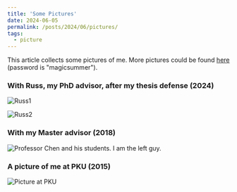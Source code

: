```yaml
---
title: 'Some Pictures'
date: 2024-06-05
permalink: /posts/2024/06/pictures/
tags:
  - picture 
---
```


This article collects some pictures of me. More pictures could be found [here](https://indiana-my.sharepoint.com/:f:/g/personal/zfwei_iu_edu/EoeX5p-hKO9LjtOhWBFthEgByUbQ8zxmnHXogNY_vagSzA?e=Vr5DNJ) (password is "magicsummer").

### With Russ, my PhD advisor, after my thesis defense (2024)
![Russ1](http:\\zf-wei.github.io\files\Russ1.jpg)

![Russ2](http:\\zf-wei.github.io\files\Russ2.jpg)



### With my Master advisor (2018)
![Professor Chen and his students. I am the left guy.](http:\\zf-wei.github.io\files\Chen2016.jpg)

### A picture of me at PKU (2015)

![Picture at PKU](http:\\zf-wei.github.io\files\PKUMay.jpg)
